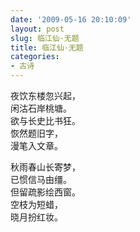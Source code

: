 ```yaml
---
date: '2009-05-16 20:10:09'
layout: post
slug: 临江仙·无题
title: 临江仙·无题
categories:
- 古诗
---
```

夜饮东楼忽兴起，  
闲沽石岸桃塘。  
欲与长史比书狂。  
恢然题旧字，  
漫笔入文章。

秋雨春山长寄梦，  
已惯信马由缰。  
但留疏影绘西窗。  
空枝为短蜡，  
晓月扮红妆。
